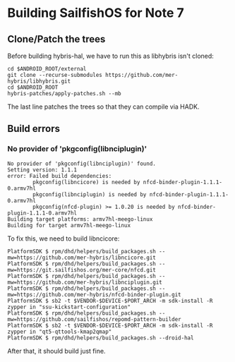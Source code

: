 # Building SailfishOS for Note 7

## Clone/Patch the trees
Before building hybris-hal, we have to run this as libhybris isn't cloned:
```
cd $ANDROID_ROOT/external
git clone --recurse-submodules https://github.com/mer-hybris/libhybris.git
cd $ANDROID_ROOT
hybris-patches/apply-patches.sh --mb
```
The last line patches the trees so that they can compile via HADK.

## Build errors
### No provider of 'pkgconfig(libnciplugin)'
```
No provider of 'pkgconfig(libnciplugin)' found.
Setting version: 1.1.1
error: Failed build dependencies:
        pkgconfig(libncicore) is needed by nfcd-binder-plugin-1.1.1-0.armv7hl
        pkgconfig(libnciplugin) is needed by nfcd-binder-plugin-1.1.1-0.armv7hl
        pkgconfig(nfcd-plugin) >= 1.0.20 is needed by nfcd-binder-plugin-1.1.1-0.armv7hl
Building target platforms: armv7hl-meego-linux
Building for target armv7hl-meego-linux
```

To fix this, we need to build libncicore:
```
PlatformSDK $ rpm/dhd/helpers/build_packages.sh --mw=https://github.com/mer-hybris/libncicore.git
PlatformSDK $ rpm/dhd/helpers/build_packages.sh --mw=https://git.sailfishos.org/mer-core/nfcd.git
PlatformSDK $ rpm/dhd/helpers/build_packages.sh --mw=https://github.com/mer-hybris/libnciplugin.git
PlatformSDK $ rpm/dhd/helpers/build_packages.sh --mw=https://github.com/mer-hybris/nfcd-binder-plugin.git
PlatformSDK $ sb2 -t $VENDOR-$DEVICE-$PORT_ARCH -m sdk-install -R zypper in "ssu-kickstart-configuration"
PlatformSDK $ rpm/dhd/helpers/build_packages.sh --mw=https://github.com/sailfishos/repomd-pattern-builder
PlatformSDK $ sb2 -t $VENDOR-$DEVICE-$PORT_ARCH -m sdk-install -R zypper in "qt5-qttools-kmap2qmap"
PlatformSDK $ rpm/dhd/helpers/build_packages.sh --droid-hal
```

After that, it should build just fine.
